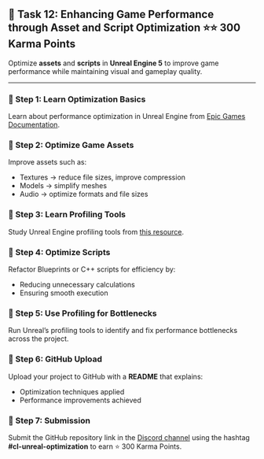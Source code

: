 ## 📑 Task 12: Enhancing Game Performance through Asset and Script Optimization ⭐⭐ 300 Karma Points  

Optimize **assets** and **scripts** in **Unreal Engine 5** to improve game performance while maintaining visual and gameplay quality.  

---

### 📌 Step 1: Learn Optimization Basics  
Learn about performance optimization in Unreal Engine from [Epic Games Documentation](https://dev.epicgames.com/documentation/en-us/unreal-engine/testing-and-optimizing-your-content).  

### 📌 Step 2: Optimize Game Assets  
Improve assets such as:  
- Textures → reduce file sizes, improve compression  
- Models → simplify meshes  
- Audio → optimize formats and file sizes  

### 📌 Step 3: Learn Profiling Tools  
Study Unreal Engine profiling tools from [this resource](https://mulearn.org/r/stat-commands).  

### 📌 Step 4: Optimize Scripts  
Refactor Blueprints or C++ scripts for efficiency by:  
- Reducing unnecessary calculations  
- Ensuring smooth execution  

### 📌 Step 5: Use Profiling for Bottlenecks  
Run Unreal’s profiling tools to identify and fix performance bottlenecks across the project.  

### 📌 Step 6: GitHub Upload  
Upload your project to GitHub with a **README** that explains:  
- Optimization techniques applied  
- Performance improvements achieved  

### 📌 Step 7: Submission  
Submit the GitHub repository link in the [Discord channel](https://discord.com/channels/771670169691881483/1315007911449071706) using the hashtag **#cl-unreal-optimization** to earn ⭐ 300 Karma Points.
